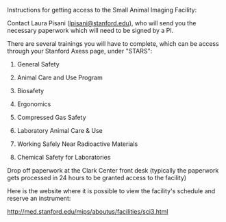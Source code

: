 Instructions for getting access to the Small Animal Imaging Facility:

Contact Laura Pisani (lpisani@stanford.edu), who will send you the necessary paperwork which will need to be signed by a PI.

There are several trainings you will have to complete, which can be access through your Stanford Axess page, under "STARS": 

1. General Safety

2. Animal Care and Use Program

3. Biosafety

4. Ergonomics

5. Compressed Gas Safety

6. Laboratory Animal Care & Use

7. Working Safely Near Radioactive Materials

8. Chemical Safety for Laboratories

Drop off paperwork at the Clark Center front desk (typically the paperwork gets processed in 24 hours to be granted access to the facility)

Here is the website where it is possible to view the facility's schedule and reserve an instrument:

http://med.stanford.edu/mips/aboutus/facilities/sci3.html


